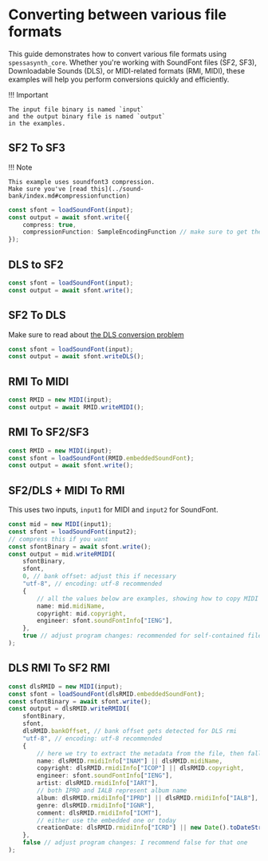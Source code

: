 # Converting between various file formats

This guide demonstrates how to convert various file formats using `spessasynth_core`.
Whether you're working with SoundFont files (SF2, SF3),
Downloadable Sounds (DLS), or MIDI-related formats (RMI, MIDI), these examples will help you perform conversions quickly
and efficiently.

!!! Important

    The input file binary is named `input` 
    and the output binary file is named `output`
    in the examples.

## SF2 To SF3

!!! Note

    This example uses soundfont3 compression.
    Make sure you've [read this](../sound-bank/index.md#compressionfunction)

```ts
const sfont = loadSoundFont(input);
const output = await sfont.write({
    compress: true,
    compressionFunction: SampleEncodingFunction // make sure to get the function for compression
});
```

## DLS to SF2

```ts
const sfont = loadSoundFont(input);
const output = await sfont.write();
```

## SF2 To DLS

Make sure to read about [the DLS conversion problem](../extra/dls-conversion-problem.md)

```ts
const sfont = loadSoundFont(input);
const output = await sfont.writeDLS();
```

## RMI To MIDI

```ts
const RMID = new MIDI(input);
const output = await RMID.writeMIDI();
```

## RMI To SF2/SF3

```ts
const RMID = new MIDI(input);
const sfont = loadSoundFont(RMID.embeddedSoundFont);
const output = await sfont.write();
```

## SF2/DLS + MIDI To RMI

This uses two inputs, `input1` for MIDI and `input2` for SoundFont.

```ts
const mid = new MIDI(input1);
const sfont = loadSoundFont(input2);
// compress this if you want
const sfontBinary = await sfont.write();
const output = mid.writeRMIDI(
    sfontBinary,
    sfont,
    0, // bank offset: adjust this if necessary
    "utf-8", // encoding: utf-8 recommended
    {
        // all the values below are examples, showing how to copy MIDI data to the RMI file
        name: mid.midiName,
        copyright: mid.copyright,
        engineer: sfont.soundFontInfo["IENG"],
    },
    true // adjust program changes: recommended for self-contained files
);
````

## DLS RMI To SF2 RMI

```ts
const dlsRMID = new MIDI(input);
const sfont = loadSoundFont(dlsRMID.embeddedSoundFont);
const sfontBinary = await sfont.write();
const output = dlsRMID.writeRMIDI(
    sfontBinary,
    sfont,
    dlsRMID.bankOffset, // bank offset gets detected for DLS rmi
    "utf-8", // encoding: utf-8 recommended
    {
        // here we try to extract the metadata from the file, then fall back to embedded MIDI
        name: dlsRMID.rmidiInfo["INAM"] || dlsRMID.midiName,
        copyright: dlsRMID.rmidiInfo["ICOP"] || dlsRMID.copyright,
        engineer: sfont.soundFontInfo["IENG"],
        artist: dlsRMID.rmidiInfo["IART"],
        // both IPRD and IALB represent album name
        album: dlsRMID.rmidiInfo["IPRD"] || dlsRMID.rmidiInfo["IALB"],
        genre: dlsRMID.rmidiInfo["IGNR"],
        comment: dlsRMID.rmidiInfo["ICMT"],
        // either use the embedded one or today                     
        creationDate: dlsRMID.rmidiInfo["ICRD"] || new Date().toDateString()
    },
    false // adjust program changes: I recommend false for that one
);
```